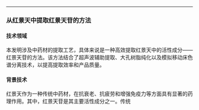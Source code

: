 

---

### 从红景天中提取红景天苷的方法

#### 技术领域
本发明涉及中药材的提取工艺，具体来说是一种高效提取红景天中的活性成分——红景天苷的方法。该方法结合了超声波辅助提取、大孔树脂纯化以及模拟移动床色谱分离技术，以提高提取效率和产品质量。

#### 背景技术
红景天作为一种传统中药材，在抗衰老、抗疲劳和增强免疫力等方面具有显著的药理作用。其中，红景天苷是其主要活性成分之一。传统
